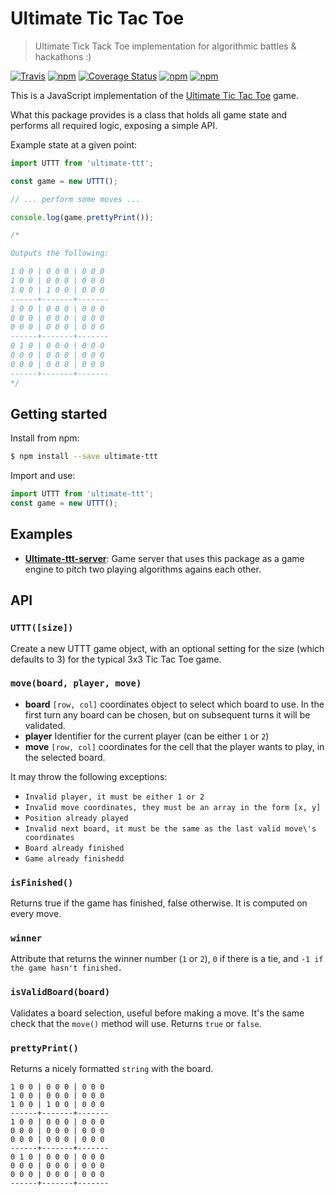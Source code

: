 # Ultimate Tic Tac Toe
> Ultimate Tick Tack Toe implementation for algorithmic battles & hackathons :)

[![Travis](https://img.shields.io/travis/socialgorithm/ultimate-ttt-js.svg)](https://travis-ci.org/socialgorithm/ultimate-ttt-js)
[![npm](https://img.shields.io/npm/v/ultimate-ttt.svg)](https://www.npmjs.com/package/ultimate-ttt)
[![Coverage Status](https://coveralls.io/repos/github/socialgorithm/ultimate-ttt-js/badge.svg?branch=master)](https://coveralls.io/github/socialgorithm/ultimate-ttt-js?branch=master)
[![npm](https://img.shields.io/npm/dm/ultimate-ttt.svg)](https://www.npmjs.com/package/ultimate-ttt)
[![npm](https://img.shields.io/npm/l/ultimate-ttt.svg)](https://www.npmjs.com/package/ultimate-ttt)

This is a JavaScript implementation of the [Ultimate Tic Tac Toe](https://mathwithbaddrawings.com/2013/06/16/ultimate-tic-tac-toe/) game.

What this package provides is a class that holds all game state and performs all required logic, exposing a simple API.

Example state at a given point:

```js
import UTTT from 'ultimate-ttt';

const game = new UTTT();

// ... perform some moves ...

console.log(game.prettyPrint());

/*

Outputs the following:

1 0 0 | 0 0 0 | 0 0 0
1 0 0 | 0 0 0 | 0 0 0
1 0 0 | 1 0 0 | 0 0 0
------+-------+-------
1 0 0 | 0 0 0 | 0 0 0
0 0 0 | 0 0 0 | 0 0 0
0 0 0 | 0 0 0 | 0 0 0
------+-------+-------
0 1 0 | 0 0 0 | 0 0 0
0 0 0 | 0 0 0 | 0 0 0
0 0 0 | 0 0 0 | 0 0 0
------+-------+-------
*/
```

## Getting started

Install from npm:

```bash
$ npm install --save ultimate-ttt
```

Import and use:

```js
import UTTT from 'ultimate-ttt';
const game = new UTTT();
```

## Examples

* [**Ultimate-ttt-server**](https://github.com/aurbano/ultimate-ttt-server): Game server that uses this package as a game engine to pitch two playing algorithms agains each other.

## API

### `UTTT([size])`

Create a new UTTT game object, with an optional setting for the size (which defaults to 3) for the typical 3x3 Tic Tac Toe game.

### `move(board, player, move)`

* **board** `[row, col]` coordinates object to select which board to use. In the first turn any board can be chosen, but on subsequent turns it will be validated.
* **player** Identifier for the current player (can be either `1` or `2`)
* **move** `[row, col]` coordinates for the cell that the player wants to play, in the selected board.

It may throw the following exceptions:

* `Invalid player, it must be either 1 or 2`
* `Invalid move coordinates, they must be an array in the form [x, y]`
* `Position already played`
* `Invalid next board, it must be the same as the last valid move\'s coordinates`
* `Board already finished`
* `Game already finishedd`

### `isFinished()`

Returns true if the game has finished, false otherwise. It is computed on every move.

### `winner`

Attribute that returns the winner number (`1` or `2`), `0` if there is a tie, and `-1 if the game hasn't finished.`

### `isValidBoard(board)`

Validates a board selection, useful before making a move. It's the same check that the `move()` method will use.
Returns `true` or `false`.

### `prettyPrint()`

Returns a nicely formatted `string` with the board.

```
1 0 0 | 0 0 0 | 0 0 0
1 0 0 | 0 0 0 | 0 0 0
1 0 0 | 1 0 0 | 0 0 0
------+-------+-------
1 0 0 | 0 0 0 | 0 0 0
0 0 0 | 0 0 0 | 0 0 0
0 0 0 | 0 0 0 | 0 0 0
------+-------+-------
0 1 0 | 0 0 0 | 0 0 0
0 0 0 | 0 0 0 | 0 0 0
0 0 0 | 0 0 0 | 0 0 0
------+-------+-------
```